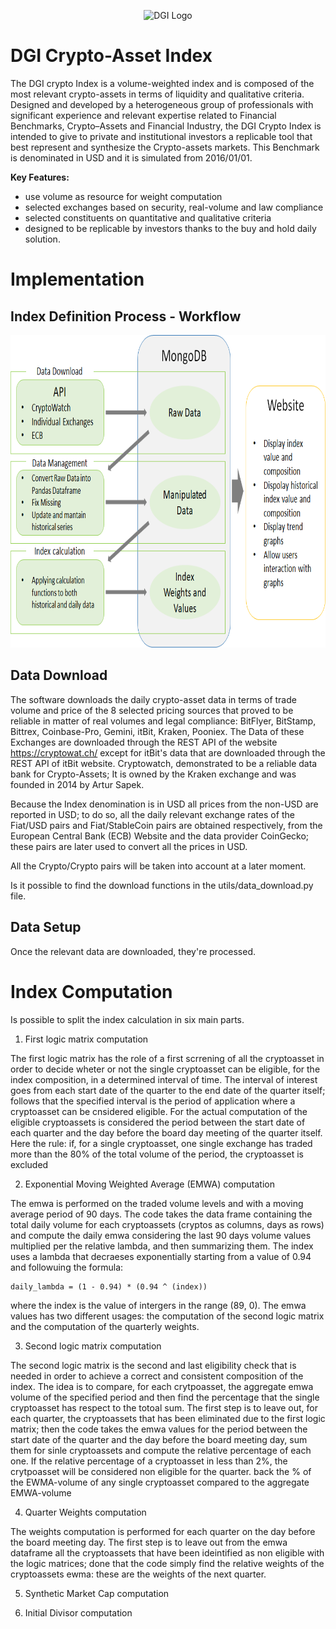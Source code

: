 <p align="center">
  <img src="https://dgi.io/img/logo/dgi-logo.svg?raw=true" alt="DGI Logo"/>
</p>


# DGI Crypto-Asset Index

The DGI crypto Index is a volume-weighted index and is composed of the most relevant crypto-assets in terms of liquidity and qualitative criteria. Designed and developed by a heterogeneous group of professionals with significant experience and relevant expertise related to Financial Benchmarks, Crypto–Assets and Financial Industry, the DGI Crypto Index is intended to give to private and institutional investors a replicable tool that best represent and synthesize the Crypto-assets markets. This Benchmark is denominated in USD and it is simulated from 2016/01/01.

**Key Features:**

* use volume as resource for weight computation
* selected exchanges based on security, real-volume and law compliance
* selected constituents on quantitative and qualitative criteria
* designed to be replicable by investors thanks to the buy and hold daily solution.

# Implementation

## Index Definition Process - Workflow

<p align="center">
  <img src="https://github.com/dginst/crypto-index/blob/master/WF.png?raw=true" alt="Crypto-Index WF"  height="500" width="700"/>
</p>


## Data Download

The software downloads the daily crypto-asset data in terms of trade volume and price of the 8 selected pricing sources that proved to be reliable in matter of real volumes and legal compliance: 
BitFlyer, BitStamp, Bittrex, Coinbase-Pro, Gemini, itBit, Kraken, Pooniex. The Data of these Exchanges are downloaded through the REST API of the website https://cryptowat.ch/ except for itBit's data that are downloaded through the REST API of itBit website.
Cryptowatch, demonstrated to be a reliable data bank for Crypto-Assets; It is owned by the Kraken exchange and was founded in 2014 by Artur Sapek.

Because the Index denomination is in USD all prices from the non-USD  are reported in USD; to do so, all the daily relevant exchange rates of the  Fiat/USD pairs and Fiat/StableCoin pairs are obtained respectively, from the European Central Bank (ECB) Website and the data provider CoinGecko; these pairs are  later used to convert all the prices in USD.

All the Crypto/Crypto pairs will be taken into account at a later moment.


Is it possible to find the download functions in the utils/data_download.py file.


## Data Setup

Once the relevant data are downloaded, they're processed.  

# Index Computation

Is possible to split the index calculation in six main parts.

1) First logic matrix computation

  The first logic matrix has the role of a first scrrening of all the cryptoasset in order to decide wheter or not the single cryptoasset can be eligible, for the index composition, in a determined interval of time. The interval of interest goes from each start date of the quarter to the end date of the quarter itself; follows that the specified interval is the period of application where a cryptoasset can be cnsidered eligible. For the actual computation of the eligible cryptoassets is considered the period between the start date of each quarter and the day before the board day meeting of the quarter itself. Here the rule: if, for a single cryptoasset, one single exchange has traded more than the 80% of the total volume of the period, the cryptoasset is excluded

2) Exponential Moving Weighted Average (EMWA) computation

  The emwa is performed on the traded volume levels and with a moving average period of 90 days. The code takes the data frame containing the total daily volume for each cryptoassets (cryptos as columns, days as rows) and compute the daily emwa considering the last 90 days volume values multiplied per the relative lambda, and then summarizing them.
  The index uses a lambda that decraeses exponentially starting from a value of 0.94 and followuing the formula:

    daily_lambda = (1 - 0.94) * (0.94 ^ (index))

  where the index is the value of intergers in the range (89, 0).
  The emwa values has two different usages: the computation of the second logic matrix and the computation of the quarterly weights.

3) Second logic matrix computation

  The second logic matrix is the second and last eligibility check that is needed in order to achieve a correct and consistent composition of the index.
  The idea is to compare, for each crytpoasset, the aggregate emwa volume of the specified period and then find the percentage that the single cryptoasset has respect to the totoal sum.
  The first step is to leave out, for each quarter, the cryptoassets that has been eliminated due to the first logic matrix; then the code takes the emwa values for the period between the start date of the quarter and the day before the board meeting day, sum them for sinle cryptoassets and compute the relative percentage of each one.
  If the relative percentage of a cryptoasset in less than 2%, the crytpoasset will be considered non eligible for the quarter.
  back the % of the EWMA-volume of any single cryptoasset compared to the aggregate EMWA-volume

4) Quarter Weights computation

  The weights computation is performed for each quarter on the day before the board meeting day. 
  The first step is to leave out from the emwa dataframe all the cryptoassets that have been ideintified as non eligible with the logic matrices; done that the code simply find the relative weights of the cryptoassets ewma: these are the weights of the next quarter.

5) Synthetic Market Cap computation



6) Initial Divisor computation

